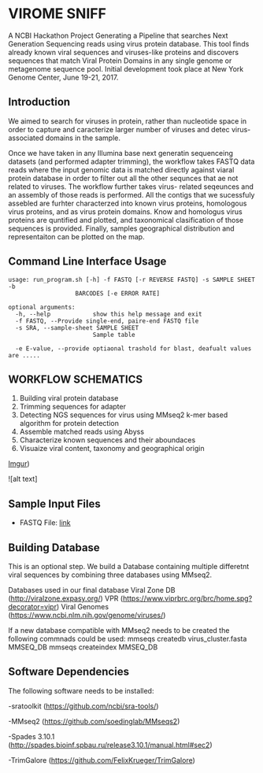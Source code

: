# VIROME SNIFF
A NCBI Hackathon Project Generating a Pipeline that searches Next Generation Sequencing reads using virus protein database. 
This tool finds already known viral sequences and viruses-like proteins and discovers sequences that match Viral Protein Domains in any single genome or metagenome sequence pool. Initial development took place at New York Genome Center, June 19-21, 2017.

## Introduction
We aimed to search for viruses in protein, rather than nucleotide space in order to capture and caracterize larger number of viruses and detec virus- associated domains in the sample.  

Once we have taken in any Illumina base next generatin sequenceing datasets (and performed adapter trimming), the workflow takes FASTQ data reads  where the input genomic data is matched directly against viaral protein database in order to filter out all the other sequnces that ae not related to viruses. The workflow further takes virus- related seqeunces and an assembly of those reads is performed. All the contigs that we sucessfuly assebled are furhter characterzed into known virus proteins, homologous virus proteins, and as virus protein domains. Know and homologus virus proteins are quntified and plotted, and taxonomical clasification of those sequences is provided. Finally, samples geographical distribution and representaiton can be plotted on the map. 


## Command Line Interface Usage
```
usage: run_program.sh [-h] -f FASTQ [-r REVERSE FASTQ] -s SAMPLE SHEET -b
                   BARCODES [-e ERROR RATE]

optional arguments:
  -h, --help            show this help message and exit
  -f FASTQ, --Provide single-end, paire-end FASTQ file
  -s SRA, --sample-sheet SAMPLE SHEET
                        Sample table
 
  -e E-value, --provide optiaonal trashold for blast, deafualt values are .....
```

## WORKFLOW SCHEMATICS 
1. Building viral protein database
1. Trimming sequences for adapter 
2. Detecting NGS sequences for virus using MMseq2 k-mer based algorithm for protein detection
2. Assemble matched reads using Abyss
3. Characterize known sequences and their aboundaces
4. Visuaize viral content, taxonomy and geographical origin 


[Imgur](http://i.imgur.com/02j3NGx.jpg)) 

![alt text]

## Sample Input Files
- FASTQ File: [link](/test.cases/FASTQ_short_example.txt)


## Building Database
This is an optional step. We build a Database containing multiple differetnt viral sequences by combining three databases using MMseq2.

Databases used in our final database
Viral Zone DB (http://viralzone.expasy.org/)
VPR (https://www.viprbrc.org/brc/home.spg?decorator=vipr)
Viral Genomes (https://www.ncbi.nlm.nih.gov/genome/viruses/)

If a new database compatible with MMseq2 needs to be created the following commnads could be used: 
mmseqs createdb  virus_cluster.fasta MMSEQ_DB
mmseqs createindex MMSEQ_DB


## Software Dependencies

The following software needs to be installed: 

-sratoolkit (https://github.com/ncbi/sra-tools/)

-MMseq2 (https://github.com/soedinglab/MMseqs2)  

-Spades 3.10.1 (http://spades.bioinf.spbau.ru/release3.10.1/manual.html#sec2)

-TrimGalore (https://github.com/FelixKrueger/TrimGalore)




